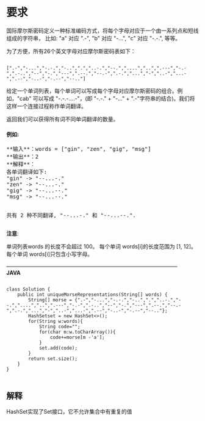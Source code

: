 # 要求
国际摩尔斯密码定义一种标准编码方式，将每个字母对应于一个由一系列点和短线组成的字符串， 比如: "a" 对应 ".-", "b" 对应 "-...", "c" 对应 "-.-.", 等等。

为了方便，所有26个英文字母对应摩尔斯密码表如下：
<pre><code>
[".-","-...","-.-.","-..",".","..-.","--.","....","..",".---","-.-",".-..","--","-.","---",".--.","--.-",".-.","...","-","..-","...-",".--","-..-","-.--","--.."]
</code></pre>
给定一个单词列表，每个单词可以写成每个字母对应摩尔斯密码的组合。例如，"cab" 可以写成 "-.-.-....-"，(即 "-.-." + "-..." + ".-"字符串的结合)。我们将这样一个连接过程称作单词翻译。

返回我们可以获得所有词不同单词翻译的数量。

<p><h4>例如:</h4>
	<pre>
**输入**：words = ["gin", "zen", "gig", "msg"]
**输出**：2
**解释**：
各单词翻译如下:
"gin" -> "--...-."
"zen" -> "--...-."
"gig" -> "--...--."
"msg" -> "--...--."

共有 2 种不同翻译, "--...-." 和 "--...--.".
	</pre>
<p/>
<b>注意</b>:

单词列表words 的长度不会超过 100。
每个单词 words[i]的长度范围为 [1, 12]。
每个单词 words[i]只包含小写字母。

————————————————————————————————<br>
**JAVA**
<pre>
<code>
class Solution {
    public int uniqueMorseRepresentations(String[] words) {
        String[] morse = {".-","-...","-.-.","-..",".","..-.","--.","....","..",".---","-.-",".-..","--","-.","---",".--.","--.-",".-.","...","-","..-","...-",".--","-..-","-.--","--.."};
        HashSet<String>set = new HashSet<>();
        for(String w:words){
            String code="";
            for(char m:w.toCharArray()){
                code+=morse[m -'a'];
            }
            set.add(code);
        }
        return set.size();
    }
}
</code>
</pre>

<h2>解释</h2>
HashSet实现了Set接口，它不允许集合中有重复的值

